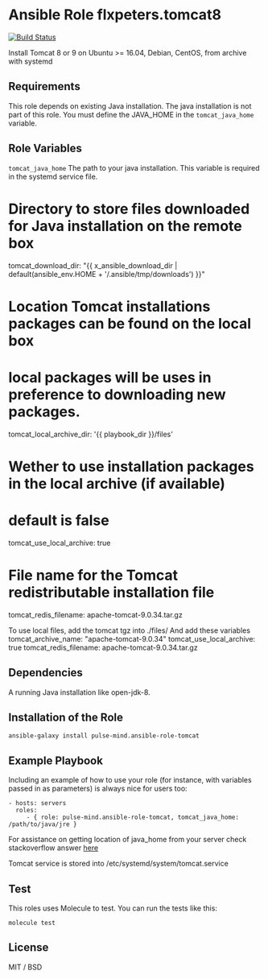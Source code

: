 Ansible Role flxpeters.tomcat8
=========

[![Build Status](https://travis-ci.org/FlxPeters/ansible-role-tomcat8.svg?branch=master)](https://travis-ci.org/FlxPeters/ansible-role-tomcat8)

Install Tomcat 8 or 9 on Ubuntu >= 16.04, Debian, CentOS,   from archive with systemd

Requirements
------------

This role depends on existing Java installation. The java installation is not part of this role.
You must define the JAVA_HOME in the `tomcat_java_home` variable.

Role Variables
--------------

`tomcat_java_home` The path to your java installation. This variable is required in the systemd service file.


# Directory to store files downloaded for Java installation on the remote box
tomcat_download_dir: "{{ x_ansible_download_dir | default(ansible_env.HOME + '/.ansible/tmp/downloads') }}"

# Location Tomcat installations packages can be found on the local box
# local packages will be uses in preference to downloading new packages.
tomcat_local_archive_dir: '{{ playbook_dir }}/files'

# Wether to use installation packages in the local archive (if available)
# default is false
tomcat_use_local_archive: true

# File name for the Tomcat redistributable installation file
tomcat_redis_filename: apache-tomcat-9.0.34.tar.gz

To use local files, add the tomcat tgz into ./files/
And add these variables 
tomcat_archive_name: "apache-tomcat-9.0.34"
tomcat_use_local_archive: true
tomcat_redis_filename: apache-tomcat-9.0.34.tar.gz


Dependencies
------------

A running Java installation like open-jdk-8.

Installation of the Role
----------------

`ansible-galaxy install pulse-mind.ansible-role-tomcat`

Example Playbook
----------------

Including an example of how to use your role (for instance, with variables passed in as parameters) is always nice for users too:

    - hosts: servers
      roles:
         - { role: pulse-mind.ansible-role-tomcat, tomcat_java_home: /path/to/java/jre }

For assistance on getting location of java_home from your server check stackoverflow answer [here](https://stackoverflow.com/a/23427862/5128251)

Tomcat service is stored into /etc/systemd/system/tomcat.service

Test
----

This roles uses Molecule to test. You can run the tests like this:

    molecule test

License
-------

MIT / BSD
